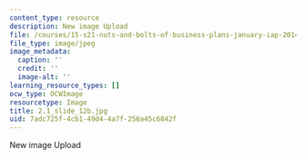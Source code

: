 ```yaml
---
content_type: resource
description: New image Upload
file: /courses/15-s21-nuts-and-bolts-of-business-plans-january-iap-2014/7adc725f4cb149d44a7f256a45c6842f_2.1_slide_12b.jpg
file_type: image/jpeg
image_metadata:
  caption: ''
  credit: ''
  image-alt: ''
learning_resource_types: []
ocw_type: OCWImage
resourcetype: Image
title: 2.1_slide_12b.jpg
uid: 7adc725f-4cb1-49d4-4a7f-256a45c6842f
---
```

New image Upload